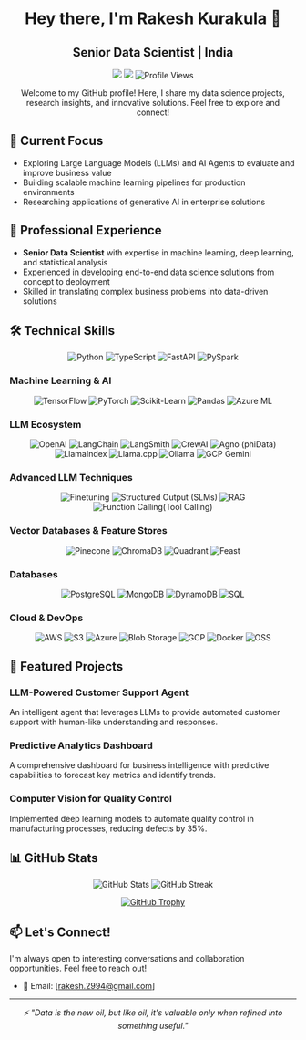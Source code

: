 <h1 align="center">Hey there, I'm Rakesh Kurakula 👋</h1>

<h2 align="center">Senior Data Scientist | India</h2>

<p align="center">
  <a href="https://linkedin.com/in/rakeshkurakula"><img src="https://img.shields.io/badge/-LinkedIn-0077B5?style=flat&logo=Linkedin&logoColor=white"/></a>
  <a href="https://twitter.com/rakeshkurakula"><img src="https://img.shields.io/badge/-Twitter-1DA1F2?style=flat&logo=Twitter&logoColor=white"/></a>
  <img src="https://komarev.com/ghpvc/?username=rakeshkurakula&label=Profile%20views&color=0e75b6&style=flat" alt="Profile Views" />
</p>

<p align="center">
  Welcome to my GitHub profile! Here, I share my data science projects, research insights, and innovative solutions. Feel free to explore and connect!
</p>

## 🔭 Current Focus

- Exploring Large Language Models (LLMs) and AI Agents to evaluate and improve business value
- Building scalable machine learning pipelines for production environments
- Researching applications of generative AI in enterprise solutions

## 💼 Professional Experience

- **Senior Data Scientist** with expertise in machine learning, deep learning, and statistical analysis
- Experienced in developing end-to-end data science solutions from concept to deployment
- Skilled in translating complex business problems into data-driven solutions

## 🛠️ Technical Skills

<p align="center">
  <img src="https://img.shields.io/badge/Python-3776AB?style=for-the-badge&logo=python&logoColor=white" alt="Python" />
  <img src="https://img.shields.io/badge/TypeScript-3178C6?style=for-the-badge&logo=typescript&logoColor=white" alt="TypeScript" />
  <img src="https://img.shields.io/badge/FastAPI-009688?style=for-the-badge&logo=fastapi&logoColor=white" alt="FastAPI" />
  <img src="https://img.shields.io/badge/PySpark-E25A1C?style=for-the-badge&logo=apache-spark&logoColor=white" alt="PySpark" />
</p>

### Machine Learning & AI
<p align="center">
  <img src="https://img.shields.io/badge/TensorFlow-FF6F00?style=for-the-badge&logo=tensorflow&logoColor=white" alt="TensorFlow" />
  <img src="https://img.shields.io/badge/PyTorch-EE4C2C?style=for-the-badge&logo=pytorch&logoColor=white" alt="PyTorch" />
  <img src="https://img.shields.io/badge/scikit_learn-F7931E?style=for-the-badge&logo=scikit-learn&logoColor=white" alt="Scikit-Learn" />
  <img src="https://img.shields.io/badge/Pandas-150458?style=for-the-badge&logo=pandas&logoColor=white" alt="Pandas" />
  <img src="https://img.shields.io/badge/Azure_ML-0078D4?style=for-the-badge&logo=microsoft-azure&logoColor=white" alt="Azure ML" />
</p>

### LLM Ecosystem
<p align="center">
  <img src="https://img.shields.io/badge/OpenAI-412991?style=for-the-badge&logo=openai&logoColor=white" alt="OpenAI" />
  <img src="https://img.shields.io/badge/LangChain-121212?style=for-the-badge&logo=chainlink&logoColor=white" alt="LangChain" />
  <img src="https://img.shields.io/badge/LangSmith-2E77BC?style=for-the-badge&logo=chainlink&logoColor=white" alt="LangSmith" />
  <img src="https://img.shields.io/badge/CrewAI-FF6B6B?style=for-the-badge&logo=robot&logoColor=white" alt="CrewAI" />
  <img src="https://img.shields.io/badge/Agno_(phiData)-6236FF?style=for-the-badge&logo=data&logoColor=white" alt="Agno (phiData)" />
  <img src="https://img.shields.io/badge/LlamaIndex-FF4500?style=for-the-badge&logo=llama&logoColor=white" alt="LlamaIndex" />
  <img src="https://img.shields.io/badge/Llama.cpp-4B0082?style=for-the-badge&logo=meta&logoColor=white" alt="Llama.cpp" />
  <img src="https://img.shields.io/badge/Ollama-00A36C?style=for-the-badge&logo=llama&logoColor=white" alt="Ollama" />
  <img src="https://img.shields.io/badge/GCP_Gemini-4285F4?style=for-the-badge&logo=google-cloud&logoColor=white" alt="GCP Gemini" />
</p>

### Advanced LLM Techniques
<p align="center">
  <img src="https://img.shields.io/badge/Finetuning-FF9900?style=for-the-badge&logo=tensorflow&logoColor=white" alt="Finetuning" />
  <img src="https://img.shields.io/badge/Structured_Output_(SLMs)-00BFFF?style=for-the-badge&logo=openai&logoColor=white" alt="Structured Output (SLMs)" />
  <img src="https://img.shields.io/badge/RAG-9146FF?style=for-the-badge&logo=openai&logoColor=white" alt="RAG" />
  <img src="https://img.shields.io/badge/Prompt_Engineering-FF4500?style=for-the-badge&logo=openai&logoColor=white" alt="Function Calling(Tool Calling)" />
</p>

### Vector Databases & Feature Stores
<p align="center">
  <img src="https://img.shields.io/badge/Pinecone-121212?style=for-the-badge&logo=pinecone&logoColor=white" alt="Pinecone" />
  <img src="https://img.shields.io/badge/ChromaDB-4B0082?style=for-the-badge&logo=chroma&logoColor=white" alt="ChromaDB" />
  <img src="https://img.shields.io/badge/Quadrant-00BFFF?style=for-the-badge&logo=quadrant&logoColor=white" alt="Quadrant" />
  <img src="https://img.shields.io/badge/Feast-FF5A5F?style=for-the-badge&logo=feast&logoColor=white" alt="Feast" />
</p>

### Databases
<p align="center">
  <img src="https://img.shields.io/badge/PostgreSQL-4169E1?style=for-the-badge&logo=postgresql&logoColor=white" alt="PostgreSQL" />
  <img src="https://img.shields.io/badge/MongoDB-47A248?style=for-the-badge&logo=mongodb&logoColor=white" alt="MongoDB" />
  <img src="https://img.shields.io/badge/DynamoDB-4053D6?style=for-the-badge&logo=amazon-dynamodb&logoColor=white" alt="DynamoDB" />
  <img src="https://img.shields.io/badge/SQL-4479A1?style=for-the-badge&logo=sql&logoColor=white" alt="SQL" />
</p>

### Cloud & DevOps
<p align="center">
  <img src="https://img.shields.io/badge/AWS-232F3E?style=for-the-badge&logo=amazon-aws&logoColor=white" alt="AWS" />
  <img src="https://img.shields.io/badge/S3-569A31?style=for-the-badge&logo=amazon-s3&logoColor=white" alt="S3" />
  <img src="https://img.shields.io/badge/Azure-0078D4?style=for-the-badge&logo=microsoft-azure&logoColor=white" alt="Azure" />
  <img src="https://img.shields.io/badge/Blob_Storage-0078D4?style=for-the-badge&logo=microsoft-azure&logoColor=white" alt="Blob Storage" />
  <img src="https://img.shields.io/badge/GCP-4285F4?style=for-the-badge&logo=google-cloud&logoColor=white" alt="GCP" />
  <img src="https://img.shields.io/badge/Docker-2496ED?style=for-the-badge&logo=docker&logoColor=white" alt="Docker" />
  <img src="https://img.shields.io/badge/OSS-3DA639?style=for-the-badge&logo=open-source-initiative&logoColor=white" alt="OSS" />
</p>

## 🚀 Featured Projects

### LLM-Powered Customer Support Agent
An intelligent agent that leverages LLMs to provide automated customer support with human-like understanding and responses.

### Predictive Analytics Dashboard
A comprehensive dashboard for business intelligence with predictive capabilities to forecast key metrics and identify trends.

### Computer Vision for Quality Control
Implemented deep learning models to automate quality control in manufacturing processes, reducing defects by 35%.

## 📊 GitHub Stats

<p align="center">
  <img src="https://github-readme-stats.vercel.app/api?username=rakeshkurakula&show_icons=true&theme=radical" alt="GitHub Stats" />
  <img src="https://github-readme-streak-stats.herokuapp.com/?user=rakeshkurakula&theme=radical" alt="GitHub Streak" />
</p>

<p align="center">
  <a href="https://github.com/ryo-ma/github-profile-trophy">
    <img src="https://github-profile-trophy.vercel.app/?username=rakeshkurakula&theme=onedark" alt="GitHub Trophy" />
  </a>
</p>


## 📫 Let's Connect!

I'm always open to interesting conversations and collaboration opportunities. Feel free to reach out!

- 📧 Email: [rakesh.2994@gmail.com]

---

<p align="center">
  <i>⚡ "Data is the new oil, but like oil, it's valuable only when refined into something useful."</i>
</p>

<!---
rakeshkurakula/rakeshkurakula is a ✨ special ✨ repository because its `README.md` (this file) appears on your GitHub profile.
You can click the Preview link to take a look at your changes.
--->
